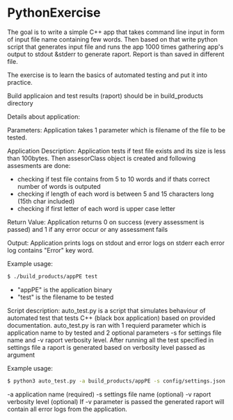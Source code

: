 # PythonExercise
The goal is to write a simple C++ app that takes command line input in form of input file name containing few words. Then based on that write python script that generates input file and runs the app 1000 times gathering app's output to stdout &amp;stderr to generate raport. Report is than saved in different file.

The exercise is to learn the basics of automated testing and put it into practice.

Build applicaion and test results (raport) should be in build_products directory

Details about application:

Parameters:
Application takes 1 parameter which is filename of the file to be tested.

Application Description:
Application tests if test file exists and its size is less than 100bytes.
Then assesorClass object is created and following assesments are done:
- checking if test file contains from 5 to 10 words and if thats correct
      number of words is outputed
- checking if length of each word is between 5 and 15 characters long (15th char included)
- checking if first letter of each  word is upper case letter

Return Value:
Application returns 0 on success (every assessment is passed) and 1 if any error occur or any assessment fails

Output:
Application prints logs on stdout and error logs on stderr each error log contains "Error" key word.

Example usage:

```sh
$ ./build_products/appPE test
```
- "appPE" is the application binary
- "test" is the filename to be tested

Script description:
auto_test.py is a script that simulates behaviour of automated test that tests C++ (black box application) based on provided documentation.
auto_test.py is ran with 1 requierd parameter which is application name to by tested and 2 optional parameters -s for settings file name and -v raport verbosity level.
After running all the test specified in settings file a raport is generated based on verbosity level passed as argument

Example usage:

```sh
$ python3 auto_test.py -a build_products/appPE -s config/settings.json -v
```

-a application name (required)
-s settings file name (optional)
-v raport verbosity level (optional)
If -v parameter is passed the generated raport will contain all error logs from the application.

